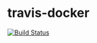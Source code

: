 # travis-docker

[![Build Status](https://travis-ci.com/natalialopesmoreno/travis-docker.svg?branch=master)](https://travis-ci.com/natalialopesmoreno/travis-docker)
